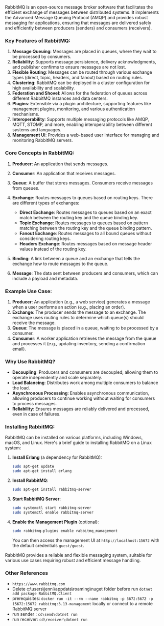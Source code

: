 RabbitMQ is an open-source message broker software that facilitates the efficient exchange of messages between distributed systems. It implements the Advanced Message Queuing Protocol (AMQP) and provides robust messaging for applications, ensuring that messages are delivered safely and efficiently between producers (senders) and consumers (receivers).

### Key Features of RabbitMQ:

1. **Message Queuing**: Messages are placed in queues, where they wait to be processed by consumers.
2. **Reliability**: Supports message persistence, delivery acknowledgments, and publisher confirms to ensure messages are not lost.
3. **Flexible Routing**: Messages can be routed through various exchange types (direct, topic, headers, and fanout) based on routing rules.
4. **Clustering**: RabbitMQ can be deployed in a cluster configuration for high availability and scalability.
5. **Federation and Shovel**: Allows for the federation of queues across different RabbitMQ instances and data centers.
6. **Plugins**: Extensible via a plugin architecture, supporting features like management plugins, monitoring, and various authentication mechanisms.
7. **Interoperability**: Supports multiple messaging protocols like AMQP, MQTT, STOMP, and more, enabling interoperability between different systems and languages.
8. **Management UI**: Provides a web-based user interface for managing and monitoring RabbitMQ servers.

### Core Concepts in RabbitMQ:

1. **Producer**: An application that sends messages.
2. **Consumer**: An application that receives messages.
3. **Queue**: A buffer that stores messages. Consumers receive messages from queues.
4. **Exchange**: Routes messages to queues based on routing keys. There are different types of exchanges:

   - **Direct Exchange**: Routes messages to queues based on an exact match between the routing key and the queue binding key.
   - **Topic Exchange**: Routes messages to queues based on pattern matching between the routing key and the queue binding pattern.
   - **Fanout Exchange**: Routes messages to all bound queues without considering routing keys.
   - **Headers Exchange**: Routes messages based on message header values instead of the routing key.

5. **Binding**: A link between a queue and an exchange that tells the exchange how to route messages to the queue.
6. **Message**: The data sent between producers and consumers, which can include a payload and metadata.

### Example Use Case:

1. **Producer**: An application (e.g., a web service) generates a message when a user performs an action (e.g., placing an order).
2. **Exchange**: The producer sends the message to an exchange. The exchange uses routing rules to determine which queue(s) should receive the message.
3. **Queue**: The message is placed in a queue, waiting to be processed by a consumer.
4. **Consumer**: A worker application retrieves the message from the queue and processes it (e.g., updating inventory, sending a confirmation email).

### Why Use RabbitMQ?

- **Decoupling**: Producers and consumers are decoupled, allowing them to operate independently and scale separately.
- **Load Balancing**: Distributes work among multiple consumers to balance the load.
- **Asynchronous Processing**: Enables asynchronous communication, allowing producers to continue working without waiting for consumers to process messages.
- **Reliability**: Ensures messages are reliably delivered and processed, even in case of failures.

### Installing RabbitMQ:

RabbitMQ can be installed on various platforms, including Windows, macOS, and Linux. Here's a brief guide to installing RabbitMQ on a Linux system:

1. **Install Erlang** (a dependency for RabbitMQ):

   ```bash
   sudo apt-get update
   sudo apt-get install erlang
   ```

2. **Install RabbitMQ**:

   ```bash
   sudo apt-get install rabbitmq-server
   ```

3. **Start RabbitMQ Server**:

   ```bash
   sudo systemctl start rabbitmq-server
   sudo systemctl enable rabbitmq-server
   ```

4. **Enable the Management Plugin** (optional):
   ```bash
   sudo rabbitmq-plugins enable rabbitmq_management
   ```
   You can then access the management UI at `http://localhost:15672` with the default credentials `guest/guest`.

RabbitMQ provides a reliable and flexible messaging system, suitable for various use cases requiring robust and efficient message handling.

### Other References

- `https://www.rabbitmq.com`
- Delete c:\users\jenni\appdata\roaming\nuget folder before run `dotnet add package RabbitMQ.Client`
- prerequisites: `docker run -it --rm --name rabbitmq -p 5672:5672 -p 15672:15672 rabbitmq:3.13-management` locally or connect to a remote RabbitMQ server
- run sender : `cd\send\dotnet run`
- run receiver: `cd\receiver\dotnet run`
